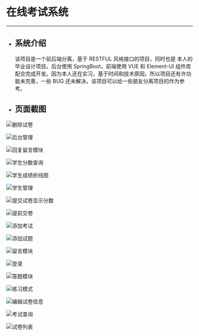 # 在线考试系统

* * *

* ## 系统介绍


    该项目是一个前后端分离，基于 RESTFUL 风格接口的项目，同时也是 本人的毕业设计项目。后台使用 SpringBoot，前端使用 VUE 和 Element-UI 组件库配合完成开发。因为本人还在实习，基于时间和技术原因，所以项目还有许功能未完善，一些 BUG 还未解决，该项目可以给一些朋友分离项目的作为参考。


* ## 页面截图
![删除试卷](img/%E5%88%A0%E9%99%A4%E8%AF%95%E5%8D%B7.png)

![后台管理](img/%E5%90%8E%E5%8F%B0%E7%AE%A1%E7%90%86.png)

![回复留言模块](img/%E5%9B%9E%E5%A4%8D%E7%95%99%E8%A8%80%E6%A8%A1%E5%9D%97.png)

![学生分数查询](img/%E5%AD%A6%E7%94%9F%E5%88%86%E6%95%B0%E6%9F%A5%E8%AF%A2.png)

![学生成绩折线图](img/%E5%AD%A6%E7%94%9F%E6%88%90%E7%BB%A9%E6%8A%98%E7%BA%BF%E5%9B%BE.png)

![学生管理](img/%E5%AD%A6%E7%94%9F%E7%AE%A1%E7%90%86.png)

![提交试卷显示分数](img/%E6%8F%90%E4%BA%A4%E8%AF%95%E5%8D%B7%E6%98%BE%E7%A4%BA%E5%88%86%E6%95%B0.png)

![提前交卷](img/%E6%8F%90%E5%89%8D%E4%BA%A4%E5%8D%B7.png)

![添加考试](img/%E6%B7%BB%E5%8A%A0%E8%80%83%E8%AF%95.png)

![添加试题](img/%E6%B7%BB%E5%8A%A0%E8%AF%95%E9%A2%98.png)

![留言模块](img/%E7%95%99%E8%A8%80%E6%A8%A1%E5%9D%97.png)

![登录](img/%E7%99%BB%E5%BD%95.png)

![答题模块](img/%E7%AD%94%E9%A2%98%E6%A8%A1%E5%9D%97.png)

![练习模式](img/%E7%BB%83%E4%B9%A0%E6%A8%A1%E5%BC%8F.png)

![编辑试卷信息](img/%E7%BC%96%E8%BE%91%E8%AF%95%E5%8D%B7%E4%BF%A1%E6%81%AF.png)

![考试查询](img/%E8%80%83%E8%AF%95%E6%9F%A5%E8%AF%A2.png)

![试卷列表](img/%E8%AF%95%E5%8D%B7%E5%88%97%E8%A1%A8.png)


